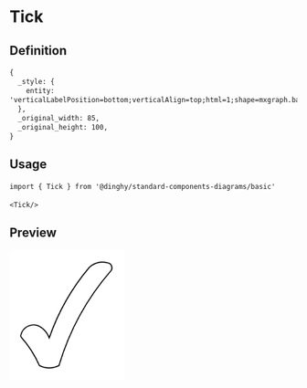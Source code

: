 # Tick

## Definition

```
{
  _style: { 
    entity: 'verticalLabelPosition=bottom;verticalAlign=top;html=1;shape=mxgraph.basic.tick',
  },
  _original_width: 85,
  _original_height: 100,
}
```

## Usage

```
import { Tick } from '@dinghy/standard-components-diagrams/basic'

<Tick/>
```

## Preview

<img src="./tick.png" width="200"/>
